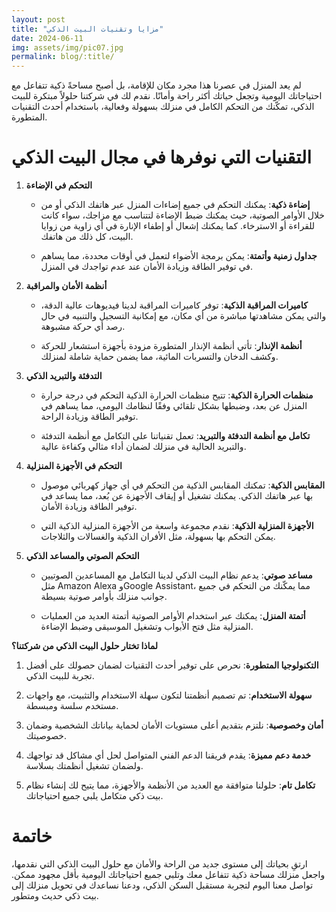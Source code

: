 ```yaml
---
layout: post
title: "مزايا وتقنيات البيت الذكي"
date: 2024-06-11
img: assets/img/pic07.jpg
permalink: blog/:title/
---
```



لم يعد المنزل في عصرنا هذا مجرد مكان للإقامة، بل أصبح مساحةً ذكية تتفاعل مع احتياجاتك اليومية وتجعل حياتك أكثر راحة وأمانًا. نقدم لك في شركتنا حلولاً مبتكرة للبيت الذكي، تمكّنك من التحكم الكامل في منزلك بسهولة وفعالية، باستخدام أحدث التقنيات المتطورة.

# التقنيات التي نوفرها في مجال البيت الذكي

1. **التحكم في الإضاءة**

   - **إضاءة ذكية**: يمكنك التحكم في جميع إضاءات المنزل عبر هاتفك الذكي أو من خلال الأوامر الصوتية، حيث يمكنك ضبط الإضاءة لتتناسب مع مزاجك، سواء كانت للقراءة أو الاسترخاء. كما يمكنك إشعال أو إطفاء الإنارة في أي زاوية من زوايا البيت، كل ذلك من هاتفك.

   - **جداول زمنية وأتمتة**: يمكن برمجة الأضواء لتعمل في أوقات محددة، مما يساهم في توفير الطاقة وزيادة الأمان عند عدم تواجدك في المنزل.

2. **أنظمة الأمان والمراقبة**

   - **كاميرات المراقبة الذكية**: توفر كاميرات المراقبة لدينا فيديوهات عالية الدقة، والتي يمكن مشاهدتها مباشرة من أي مكان، مع إمكانية التسجيل والتنبيه في حال رصد أي حركة مشبوهة.

   - **أنظمة الإنذار**: تأتي أنظمة الإنذار المتطورة مزودة بأجهزة استشعار للحركة وكشف الدخان والتسربات المائية، مما يضمن حماية شاملة لمنزلك.

3. **التدفئة والتبريد الذكي**

   - **منظمات الحرارة الذكية**: تتيح منظمات الحرارة الذكية التحكم في درجة حرارة المنزل عن بعد، وضبطها بشكل تلقائي وفقًا لنظامك اليومي، مما يساهم في توفير الطاقة وزيادة الراحة.

   - **تكامل مع أنظمة التدفئة والتبريد**: تعمل تقنياتنا على التكامل مع أنظمة التدفئة والتبريد الحالية في منزلك لضمان أداء مثالي وكفاءة عالية.

4. **التحكم في الأجهزة المنزلية**

   - **المقابس الذكية**: تمكنك المقابس الذكية من التحكم في أي جهاز كهربائي موصول بها عبر هاتفك الذكي. يمكنك تشغيل أو إيقاف الأجهزة عن بُعد، مما يساعد في توفير الطاقة وزيادة الأمان.

   - **الأجهزة المنزلية الذكية**: نقدم مجموعة واسعة من الأجهزة المنزلية الذكية التي يمكن التحكم بها بسهولة، مثل الأفران الذكية والغسالات والثلاجات.

5. **التحكم الصوتي والمساعد الذكي**

   - **مساعد صوتي**: يدعم نظام البيت الذكي لدينا التكامل مع المساعدين الصوتيين مثل Amazon Alexa وGoogle Assistant، مما يمكّنك من التحكم في جميع جوانب منزلك بأوامر صوتية بسيطة.

   - **أتمتة المنزل**: يمكنك عبر استخدام الأوامر الصوتية أتمتة العديد من العمليات المنزلية مثل فتح الأبواب وتشغيل الموسيقى وضبط الإضاءة.

**لماذا تختار حلول البيت الذكي من شركتنا؟**

1. **التكنولوجيا المتطورة**: نحرص على توفير أحدث التقنيات لضمان حصولك على أفضل تجربة للبيت الذكي.

2. **سهولة الاستخدام**: تم تصميم أنظمتنا لتكون سهلة الاستخدام والتثبيت، مع واجهات مستخدم سلسة ومبسطة.

3. **أمان وخصوصية**: نلتزم بتقديم أعلى مستويات الأمان لحماية بياناتك الشخصية وضمان خصوصيتك.

4. **خدمة دعم مميزة**: يقدم فريقنا الدعم الفني المتواصل لحل أي مشاكل قد تواجهك ولضمان تشغيل أنظمتك بسلاسة.

5. **تكامل تام**: حلولنا متوافقة مع العديد من الأنظمة والأجهزة، مما يتيح لك إنشاء نظام بيت ذكي متكامل يلبي جميع احتياجاتك.

# خاتمة

ارتقِ بحياتك إلى مستوى جديد من الراحة والأمان مع حلول البيت الذكي التي نقدمها، واجعل منزلك مساحة ذكية تتفاعل معك وتلبي جميع احتياجاتك اليومية بأقل مجهود ممكن. تواصل معنا اليوم لتجربة مستقبل السكن الذكي، ودعنا نساعدك في تحويل منزلك إلى بيت ذكي حديث ومتطور.
